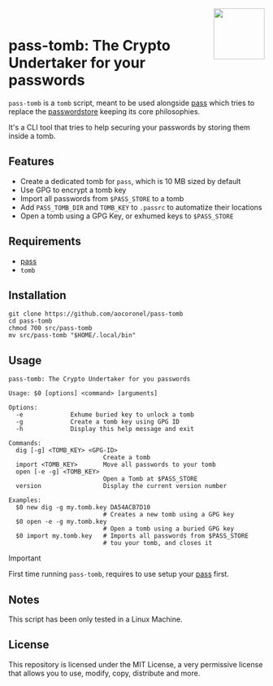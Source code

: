 <img src="https://git.disroot.org/aocoronel/images/raw/branch/main/pass.png" align="right" height="100"/>
<br>

# pass-tomb: The Crypto Undertaker for your passwords

`pass-tomb` is a `tomb` script, meant to be used alongside [pass](https://github.com/aocoronel/pass) which tries to replace the [passwordstore](https://www.passwordstore.org/) keeping its core philosophies.

It's a CLI tool that tries to help securing your passwords by storing them inside a tomb.

## Features

- Create a dedicated tomb for `pass`, which is 10 MB sized by default
- Use GPG to encrypt a tomb key
- Import all passwords from `$PASS_STORE` to a tomb
- Add `PASS_TOMB_DIR` and `TOMB_KEY` to `.passrc` to automatize their locations
- Open a tomb using a GPG Key, or exhumed keys to `$PASS_STORE`

## Requirements

- [pass](https://github.com/aocoronel/pass)
- `tomb`

## Installation

```
git clone https://github.com/aocoronel/pass-tomb
cd pass-tomb
chmod 700 src/pass-tomb
mv src/pass-tomb "$HOME/.local/bin"
```

## Usage

```
pass-tomb: The Crypto Undertaker for you passwords

Usage: $0 [options] <command> [arguments]

Options:
  -e             Exhume buried key to unlock a tomb
  -g             Create a tomb key using GPG ID
  -h             Display this help message and exit

Commands:
  dig [-g] <TOMB_KEY> <GPG-ID>
                          Create a tomb
  import <TOMB_KEY>       Move all passwords to your tomb
  open [-e -g] <TOMB_KEY>
                          Open a Tomb at $PASS_STORE
  version                 Display the current version number

Examples:
  $0 new dig -g my.tomb.key DA54ACB7D10
                          # Creates a new tomb using a GPG key
  $0 open -e -g my.tomb.key
                          # Open a tomb using a buried GPG key
  $0 import my.tomb.key   # Imports all passwords from $PASS_STORE
                          # tou your tomb, and closes it
```

> [!IMPORTANT]
> First time running `pass-tomb`, requires to use setup your [pass](https://github.com/aocoronel/pass) first.

## Notes

This script has been only tested in a Linux Machine.

## License

This repository is licensed under the MIT License, a very permissive license that allows you to use, modify, copy, distribute and more.
